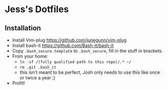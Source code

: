 # Jess's Dotfiles

## Installation

* Install Vim-plug https://github.com/junegunn/vim-plug
* Install bash-it https://github.com/Bash-it/bash-it
* Copy `.bash_secure.template` to `.bash_secure`, fill in the stuff in
  brackets.
* From your home:
    * `ln -sf /(fully qualified path to this repo)/.* ~/`
    * `rm .git .bash_it`
    * this isn't meant to be perfect, Josh only needs to use this like once or twice a year ;)
* Profit!
